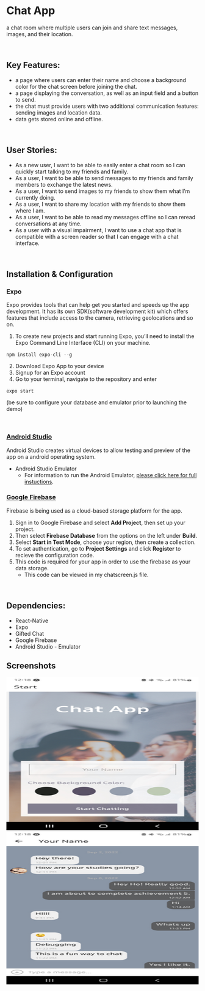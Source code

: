 # Chat App

a chat room where multiple users can join and share text messages, images, and their location.

<br>

## Key Features:
* a page where users can enter their name and choose a background color for the chat screen
before joining the chat.
* a page displaying the conversation, as well as an input field and a button to send.
* the chat must provide users with two additional communication features: sending images
and location data.
* data gets stored online and offline.

<br>

## User Stories:

* As a new user, I want to be able to easily enter a chat room so I can quickly start talking to my
friends and family.
* As a user, I want to be able to send messages to my friends and family members to exchange
the latest news.
* As a user, I want to send images to my friends to show them what I’m currently doing.
* As a user, I want to share my location with my friends to show them where I am.
* As a user, I want to be able to read my messages offline so I can reread conversations at any
time.
* As a user with a visual impairment, I want to use a chat app that is compatible with a screen
reader so that I can engage with a chat interface.

<br>

## Installation & Configuration
### Expo
Expo provides tools that can help get you started and speeds up the app development. It has its own SDK(software development kit) which offers features that include access to the camera, retrieving geolocations and so on. 

1. To create new projects and start running Expo, you’ll need to install the Expo Command Line Interface (CLI) on your machine.
```
npm install expo-cli --g
```
2. Download Expo App to your device 
3. Signup for an Expo account
4. Go to your terminal, navigate to the repository and enter 
```
expo start
```
(be sure to configure your database and emulator prior to launching the demo)

<br>

### [Android Studio](https://developer.android.com/studio)
Android Studio creates virtual devices to allow testing and preview of the app on a android operating system.

* Android Studio Emulator <br>
   * For information to run the Android Emulator, [please click here for full instuctions](https://developer.android.com/studio/run/emulator). 
 
### [Google Firebase](https://firebase.google.com/)

Firebase is being used as a cloud-based storage platform for the app.

1. Sign in to Google Firebase and select **Add Project**, then set up your project.
2. Then select **Firebase Database** from the options on the left under **Build**.
3. Select **Start in Test Mode**, choose your region, then create a collection.
4. To set authentication, go to **Project Settings** and click **Register** to recieve the configuration code.
5. This code is required for your app in order to use the firebase as your data storage.
   * This code can be viewed in my chatscreen.js file.  

<br>

## Dependencies: 
* React-Native
* Expo
* Gifted Chat
* Google Firebase
* Android Studio - Emulator

## Screenshots

<img src="public/chat-app.png" height="400" width="800" >
<img src="public/chat-screen.png" height="400" width="800" >

